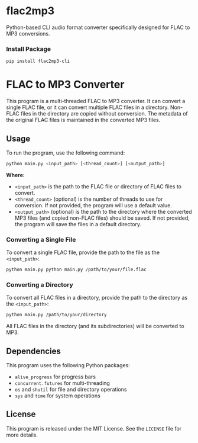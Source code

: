 # flac2mp3

Python-based CLI audio format converter specifically designed for FLAC to MP3 conversions.

### Install Package
```shell
pip install flac2mp3-cli
```
# FLAC to MP3 Converter

This program is a multi-threaded FLAC to MP3 converter. It can convert a single FLAC file, or it can convert multiple FLAC files in a directory. Non-FLAC files in the directory are copied without conversion. The metadata of the original FLAC files is maintained in the converted MP3 files.

## Usage

To run the program, use the following command:

```bash
python main.py <input_path> [<thread_count>] [<output_path>]
```

**Where:**

- `<input_path>` is the path to the FLAC file or directory of FLAC files to convert.
- `<thread_count>` (optional) is the number of threads to use for conversion. If not provided, the program will use a default value.
- `<output_path>` (optional) is the path to the directory where the converted MP3 files (and copied non-FLAC files) should be saved. If not provided, the program will save the files in a default directory.

### Converting a Single File

To convert a single FLAC file, provide the path to the file as the `<input_path>`:

```bash
python main.py python main.py /path/to/your/file.flac
```

### Converting a Directory

To convert all FLAC files in a directory, provide the path to the directory as the `<input_path>`:

```bash
python main.py /path/to/your/directory
```

All FLAC files in the directory (and its subdirectories) will be converted to MP3.

## Dependencies

This program uses the following Python packages:

- `alive_progress` for progress bars
- `concurrent.futures` for multi-threading
- `os` and `shutil` for file and directory operations
- `sys` and `time` for system operations

## License

This program is released under the MIT License. See the `LICENSE` file for more details.
